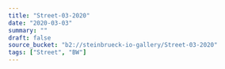 ```yaml
---
title: "Street-03-2020"
date: "2020-03-03"
summary: ""
draft: false
source_bucket: "b2://steinbrueck-io-gallery/Street-03-2020"
tags: ["Street", "BW"]
---
```

